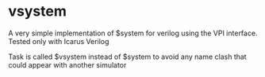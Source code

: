 # vsystem

A very simple implementation of $system for verilog using the VPI interface.
Tested only with Icarus Verilog

Task is called $vsystem instead of $system to avoid any name clash that could appear with another simulator
